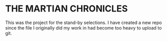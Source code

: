 # THE MARTIAN CHRONICLES

This was the project for the stand-by selections. I have created a new repo since the file I originally did my work in had become too heavy to upload to git.
